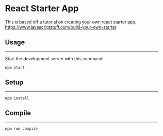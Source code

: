 # React Starter App
This is based off a tutorial on creating your own react starter app. 
https://www.javascriptstuff.com/build-your-own-starter

## Usage
---
 
Start the development server with this command:
 
```
npm start
```
 

## Setup
---
 
```
npm install
```
 
 
 
## Compile
---
 
```
npm run compile
```